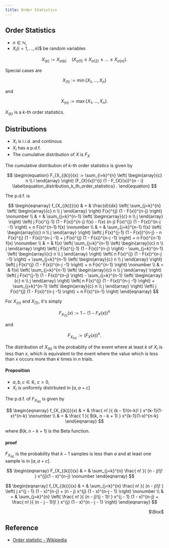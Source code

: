 ```yaml
---
title: Order Statistics
---
```


## Order Statistics
- $n \in \mathbb{N}$,
- $X_{i} (i = 1, \ldots, n)$$ be random variables

$$
    X_{(k)}
    :=
    X_{\sigma(k)}
    \quad
    (X_{\sigma(1)} \le X_{\sigma(2)} \le \dots \le X_{\sigma(n)})
    .
$$

Special cases are

$$
    X_{(1)}
    :=
    \min \{X_{1}, \ldots, X_{n}\}
$$

and

$$
    X_{(n)}
    :=
    \max \{X_{1}, \ldots, X_{n}\}
    .
$$

$X_{(k)}$ is a $k$-th order statistics.


## Distributions
- $X_{i}$ is i.i.d. and continous
- $X_{i}$ has a p.d.f. 
- The cumulative distribution of $X$ is $F_{X}$

The cumulative distribution of $k$-th order statistics is given by

$$
\begin{equation}
    F_{X_{(k)}}(x)
    :=
    \sum_{i=k}^{n}
        \left(
            \begin{array}{c}
                n \\
                i
            \end{array}
        \right)
        (F_{X}(x))^{i}
        (1 - F_{X}(x))^{n - i}
        \label{equation_distribution_k_th_order_statistics}
    .
\end{equation}
$$

The p.d.f. is

$$
\begin{eqnarray}
    f_{X_{(k)}}(x)
    & = &
        \frac{d}{dx} 
        \left(
            \sum_{j=k}^{n}
                \left(
                    \begin{array}{c}
                        n \\
                        j
                    \end{array}
                \right)
                F(x)^{j}
                (1 - F(x))^{n-j}
        \right)
    \nonumber
    \\
    & = &
        \sum_{j=k}^{n-1}
            \left(
                \begin{array}{c}
                    n \\
                    j
                \end{array}
            \right)
            \left(
                j
                F(x)^{j-1}
                (1 - F(x))^{n-j}
                f(x)
                -
                f(x)
                (n-j)
                F(x)^{j}
                (1 - F(x))^{n-j -1}
            \right)
        +
        n
        F(x)^{n-1}
        f(x)
    \nonumber
    \\
    & = &
        \sum_{j=k}^{n-1}
            f(x)
            \left(
                \begin{array}{c}
                    n \\
                    j
                \end{array}
            \right)
            \left(
                j
                F(x)^{j-1}
                (1 - F(x))^{n-j}
                -
                n
                F(x)^{j}
                (1 - F(x))^{n-j -1}
                +
                j
                F(x)^{j}
                (1 - F(x))^{n-j -1}
            \right)
        +
        n
        F(x)^{n-1}
        f(x)
    \nonumber
    \\
    & = &
        f(x)
        \left(
            \sum_{j=k}^{n-1}
                \left(
                    \begin{array}{c}
                        n \\
                        j
                    \end{array}
                \right)
                \left(
                    j
                    F(x)^{j-1}
                    (1 - F(x))^{n-j}
                \right)
            -
            \sum_{j=k}^{n-1}
                \left(
                    \begin{array}{c}
                        n \\
                        j
                    \end{array}
                \right)
                \left(
                    n
                    F(x)^{j}
                    (1 - F(x))^{n-j -1}
                \right)
            +
            \sum_{j=k}^{n-1}
                \left(
                    \begin{array}{c}
                        n \\
                        j
                    \end{array}
                \right)
                \left(
                    j
                    F(x)^{j}
                    (1 - F(x))^{n-j -1}
                \right)
            +
            n
            F(x)^{n-1}
        \right)
    \nonumber
    \\
    & = &
        f(x)
        \left(
            \sum_{j=k}^{n-1}
                \left(
                    \begin{array}{c}
                        n \\
                        j
                    \end{array}
                \right)
                \left(
                    j
                    F(x)^{j-1}
                    (1 - F(x))^{n-j}
                \right)
            -
            \sum_{j=k}^{n-1}
                \left(
                    \begin{array}{c}
                        n \\
                        j
                    \end{array}
                \right)
                \left(
                    n
                    F(x)^{j}
                    (1 - F(x))^{n-j -1}
                \right)
            +
            \sum_{j=k}^{n-1}
                \left(
                    \begin{array}{c}
                        n \\
                        j
                    \end{array}
                \right)
                \left(
                    j
                    F(x)^{j}
                    (1 - F(x))^{n-j -1}
                \right)
            +
            n
            F(x)^{n-1}
        \right)
\end{eqnarray}
$$

For $X_{(n)}$ and $X_{(1)}$, it's simply

$$
    F_{X_{(1)}}(x)
    :=
    1 - (1 - F_{X}(x))^{n}
$$

and

$$
    F_{X_{(n)}}
    :=
    (F_{X}(x))^{n}
    .
$$

The distribution of $X_{(k)}$ is the probablity of the event where at least $k$ of $X_{i}$ is less than $x$, which is equivalent to the event where the value which is less than $x$ occurs more than $k$ times in $n$ trials.

#### Proposition
- $a, b, c \in \mathbb{R}$, $c > 0$,
- $X_{i}$ is uniformly distirbuted in $[a, a + c]$

The p.d.f. of $F_{X_{(k)}}$ is given by

$$
\begin{eqnarray}
    f_{X_{(k)}}(x)
    & = &
        \frac{
            n!
        }{
            (k - 1)!(n-k)!
        }
        x^{k-1}(1-x)^{n-k}
    \nonumber
    \\
    & = &
        \frac{
            1
        }{
            B(k, n - k + 1)
        }
        x^{k-1}(1-x)^{n-k}
\end{eqnarray}
$$

where $B(k ,n - k + 1)$ is the Beta function.

#### proof
$F_{X_{(k)}}$ is the probability that $k-1$ samples is less than $a$ and at least one sample is in $[a, a + c]$.

$$
\begin{eqnarray}
    F_{X_{(k)}}(x)
    & = &
        \sum_{j=k}^{n}
            \frac{
                n!
            }{
                (n - j)!j!
            }
            x^{j}(1 - x)^{n-j}
    \nonumber
\end{eqnarray}
$$

$$
\begin{eqnarray}
    f_{X_{(k)}}(x)
    & = &
        \sum_{j=k}^{n}
            \frac{
                n!
            }{
                (n - j)!j!
            }
            \left(
                j x^{j - 1}
                (1 - x)^{n-j}
                +
                (n - j)
                x^{j}
                (1 - x)^{n-j - 1}
            \right)
    \nonumber
    \\
    & = &
        \sum_{j=k}^{n}
            \left(
                \frac{
                    n!
                }{
                    (n - j)!(j - 1)!
                }
                x^{j - 1}
                (1 - x)^{n-j}
                +
                \frac{
                    n!
                }{
                    (n - j - 1)!j!
                }
                x^{j}
                (1 - x)^{n - j - 1}
            \right)
\end{eqnarray}
$$

<div class="QED" style="text-align: right">$\Box$</div>


## Reference
- [Order statistic \- Wikipedia](https://en.wikipedia.org/wiki/Order_statistic)
